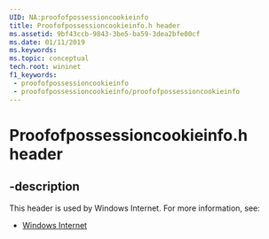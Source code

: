 ```yaml
---
UID: NA:proofofpossessioncookieinfo
title: Proofofpossessioncookieinfo.h header
ms.assetid: 9bf43ccb-9843-3be5-ba59-3dea2bfe00cf
ms.date: 01/11/2019
ms.keywords: 
ms.topic: conceptual
tech.root: wininet
f1_keywords:
 - proofofpossessioncookieinfo
 - proofofpossessioncookieinfo/proofofpossessioncookieinfo
---
```


# Proofofpossessioncookieinfo.h header


## -description

This header is used by Windows Internet. For more information, see:

- [Windows Internet](../_wininet/index.md)

